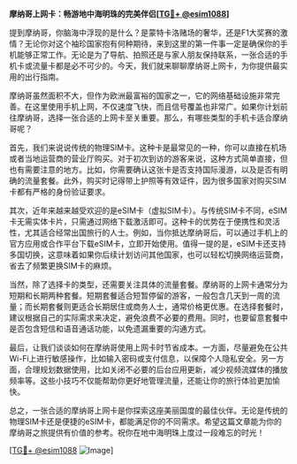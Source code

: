 **摩纳哥上网卡：畅游地中海明珠的完美伴侣[[TG💪+ @esim1088](https://t.me/s/esim1088)]**

提到摩纳哥，你脑海中浮现的是什么？是蒙特卡洛赌场的奢华，还是F1大奖赛的激情？无论你对这个袖珍国家抱有何种期待，来到这里的第一件事一定是确保你的手机能够正常工作。无论是为了导航、拍照还是与家人朋友保持联系，一张合适的手机卡或流量卡都是必不可少的。今天，我们就来聊聊摩纳哥上网卡，为你提供最实用的出行指南。

摩纳哥虽然面积不大，但作为欧洲最富裕的国家之一，它的网络基础设施非常完善。在这里使用手机上网，不仅速度飞快，而且信号覆盖也非常广。如果你计划前往摩纳哥，选择一张合适的上网卡至关重要。那么，有哪些类型的手机卡适合摩纳哥呢？

首先，我们来说说传统的物理SIM卡。这种卡是最常见的一种，你可以直接在机场或者当地运营商的营业厅购买。对于初次到访的游客来说，这种方式简单直接，但也有需要注意的地方。比如，你需要确认这张卡是否支持国际漫游，以及是否有明确的流量套餐。此外，购买时记得带上护照等有效证件，因为很多国家对购买SIM卡都有严格的身份验证要求。

其次，近年来越来越受欢迎的是eSIM卡（虚拟SIM卡）。与传统SIM卡不同，eSIM卡无需实体卡片，只需通过网络下载激活即可。这种卡的优势在于便携性和灵活性，尤其适合经常出国旅行的人士。例如，当你抵达摩纳哥后，可以通过手机上的官方应用或合作平台下载eSIM卡，立即开始使用。值得一提的是，eSIM卡还支持多国切换，这意味着如果你后续计划访问其他国家，也可以轻松切换网络运营商，省去了频繁更换SIM卡的麻烦。

当然，除了选择卡的类型，还需要关注具体的流量套餐。摩纳哥的上网卡通常分为短期和长期两种套餐。短期套餐适合短暂停留的游客，一般包含几天到一周的流量；而长期套餐则更适合长期居住或商务人士，通常价格更优惠。在选择套餐时，建议根据自己的实际需求来决定，避免浪费不必要的费用。同时，也要留意套餐中是否包含短信和语音通话功能，以免遗漏重要的沟通方式。

最后，让我们谈谈如何在摩纳哥使用上网卡时节省成本。一方面，尽量避免在公共Wi-Fi上进行敏感操作，比如输入密码或支付信息，以保障个人隐私安全。另一方面，合理规划数据使用，比如关闭不必要的后台应用更新，减少视频流媒体的播放频率等。这些小技巧不仅能帮助你更好地管理流量，还能让你的旅行体验更加愉快。

总之，一张合适的摩纳哥上网卡是你探索这座美丽国度的最佳伙伴。无论是传统的物理SIM卡还是便捷的eSIM卡，都能满足你的不同需求。希望这篇文章能为你的摩纳哥之旅提供有价值的参考。祝你在地中海明珠上度过一段难忘的时光！

[[TG💪+ @esim1088](https://t.me/s/esim1088) ![Image](https://i.postimg.cc/4NQfJmqS/Snipaste-2025-05-13-00-14-12.png)]